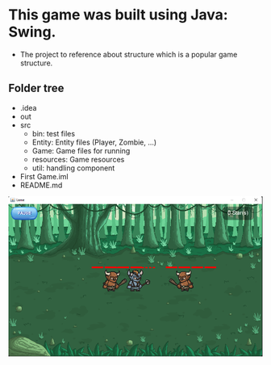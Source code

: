 # This game was built using Java: Swing.

- The project to reference about structure which is a popular game structure.

## Folder tree

- .idea
- out
- src
    + bin: test files
    + Entity: Entity files (Player, Zombie, ...)
    + Game: Game files for running
    + resources: Game resources
    + util: handling component
- First Game.iml
- README.md


<img src="./DescriptImage.png">